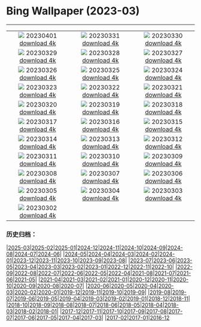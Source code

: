 # Bing Wallpaper (2023-03)
**************
| | | |
|:-:|:-:|:-:|
| ![](https://www.bing.com/th?id=OHR.FrogMonth_EN-IN8624430207_1920x1080.jpg) 20230401 [download 4k](https://www.bing.com/th?id=OHR.FrogMonth_EN-IN8624430207_UHD.jpg) | ![](https://www.bing.com/th?id=OHR.SteyrRiver_EN-IN8520980811_1920x1080.jpg) 20230331 [download 4k](https://www.bing.com/th?id=OHR.SteyrRiver_EN-IN8520980811_UHD.jpg) | ![](https://www.bing.com/th?id=OHR.PeacockFeathers_EN-IN8331887553_1920x1080.jpg) 20230330 [download 4k](https://www.bing.com/th?id=OHR.PeacockFeathers_EN-IN8331887553_UHD.jpg) |
| ![](https://www.bing.com/th?id=OHR.NuzzleManatee_EN-IN7884825873_1920x1080.jpg) 20230329 [download 4k](https://www.bing.com/th?id=OHR.NuzzleManatee_EN-IN7884825873_UHD.jpg) | ![](https://www.bing.com/th?id=OHR.MWDolomites_EN-IN8169691025_1920x1080.jpg) 20230328 [download 4k](https://www.bing.com/th?id=OHR.MWDolomites_EN-IN8169691025_UHD.jpg) | ![](https://www.bing.com/th?id=OHR.NYCClouds_EN-IN8049510412_1920x1080.jpg) 20230327 [download 4k](https://www.bing.com/th?id=OHR.NYCClouds_EN-IN8049510412_UHD.jpg) |
| ![](https://www.bing.com/th?id=OHR.WildAnza_EN-IN7931944154_1920x1080.jpg) 20230326 [download 4k](https://www.bing.com/th?id=OHR.WildAnza_EN-IN7931944154_UHD.jpg) | ![](https://www.bing.com/th?id=OHR.CecilBrewerStaircase_EN-IN7826094970_1920x1080.jpg) 20230325 [download 4k](https://www.bing.com/th?id=OHR.CecilBrewerStaircase_EN-IN7826094970_UHD.jpg) | ![](https://www.bing.com/th?id=OHR.WildGarlic_EN-IN7555764856_1920x1080.jpg) 20230324 [download 4k](https://www.bing.com/th?id=OHR.WildGarlic_EN-IN7555764856_UHD.jpg) |
| ![](https://www.bing.com/th?id=OHR.CloudsPatagonia_EN-IN6244546771_1920x1080.jpg) 20230323 [download 4k](https://www.bing.com/th?id=OHR.CloudsPatagonia_EN-IN6244546771_UHD.jpg) | ![](https://www.bing.com/th?id=OHR.LakePowellAerial_EN-IN6318271413_1920x1080.jpg) 20230322 [download 4k](https://www.bing.com/th?id=OHR.LakePowellAerial_EN-IN6318271413_UHD.jpg) | ![](https://www.bing.com/th?id=OHR.ColourDay_EN-IN6387736862_1920x1080.jpg) 20230321 [download 4k](https://www.bing.com/th?id=OHR.ColourDay_EN-IN6387736862_UHD.jpg) |
| ![](https://www.bing.com/th?id=OHR.PurpleCrocus_EN-IN6459199617_1920x1080.jpg) 20230320 [download 4k](https://www.bing.com/th?id=OHR.PurpleCrocus_EN-IN6459199617_UHD.jpg) | ![](https://www.bing.com/th?id=OHR.BarnOwlWinter_EN-IN3777694319_1920x1080.jpg) 20230319 [download 4k](https://www.bing.com/th?id=OHR.BarnOwlWinter_EN-IN3777694319_UHD.jpg) | ![](https://www.bing.com/th?id=OHR.GreatCormorants_EN-IN8310694771_1920x1080.jpg) 20230318 [download 4k](https://www.bing.com/th?id=OHR.GreatCormorants_EN-IN8310694771_UHD.jpg) |
| ![](https://www.bing.com/th?id=OHR.BallyvooneyCove_EN-IN6672329734_1920x1080.jpg) 20230317 [download 4k](https://www.bing.com/th?id=OHR.BallyvooneyCove_EN-IN6672329734_UHD.jpg) | ![](https://www.bing.com/th?id=OHR.ChengduPanda_EN-IN6734741630_1920x1080.jpg) 20230316 [download 4k](https://www.bing.com/th?id=OHR.ChengduPanda_EN-IN6734741630_UHD.jpg) | ![](https://www.bing.com/th?id=OHR.AquarioNatural_EN-IN6876909574_1920x1080.jpg) 20230315 [download 4k](https://www.bing.com/th?id=OHR.AquarioNatural_EN-IN6876909574_UHD.jpg) |
| ![](https://www.bing.com/th?id=OHR.CyprusMaze_EN-IN6885358650_1920x1080.jpg) 20230314 [download 4k](https://www.bing.com/th?id=OHR.CyprusMaze_EN-IN6885358650_UHD.jpg) | ![](https://www.bing.com/th?id=OHR.LionessesNap_EN-IN6982805730_1920x1080.jpg) 20230313 [download 4k](https://www.bing.com/th?id=OHR.LionessesNap_EN-IN6982805730_UHD.jpg) | ![](https://www.bing.com/th?id=OHR.TheaterRomania_EN-IN7062901400_1920x1080.jpg) 20230312 [download 4k](https://www.bing.com/th?id=OHR.TheaterRomania_EN-IN7062901400_UHD.jpg) |
| ![](https://www.bing.com/th?id=OHR.LongWharf_EN-IN7479101033_1920x1080.jpg) 20230311 [download 4k](https://www.bing.com/th?id=OHR.LongWharf_EN-IN7479101033_UHD.jpg) | ![](https://www.bing.com/th?id=OHR.EdaleValley_EN-IN7208455292_1920x1080.jpg) 20230310 [download 4k](https://www.bing.com/th?id=OHR.EdaleValley_EN-IN7208455292_UHD.jpg) | ![](https://www.bing.com/th?id=OHR.WaimeaRainbow_EN-IN2981739556_1920x1080.jpg) 20230309 [download 4k](https://www.bing.com/th?id=OHR.WaimeaRainbow_EN-IN2981739556_UHD.jpg) |
| ![](https://www.bing.com/th?id=OHR.IndiaNandGaonHoli_EN-IN5494027395_1920x1080.jpg) 20230308 [download 4k](https://www.bing.com/th?id=OHR.IndiaNandGaonHoli_EN-IN5494027395_UHD.jpg) | ![](https://www.bing.com/th?id=OHR.YuanyangChina_EN-IN2810579447_1920x1080.jpg) 20230307 [download 4k](https://www.bing.com/th?id=OHR.YuanyangChina_EN-IN2810579447_UHD.jpg) | ![](https://www.bing.com/th?id=OHR.IcelandHorses_EN-IN2749043988_1920x1080.jpg) 20230306 [download 4k](https://www.bing.com/th?id=OHR.IcelandHorses_EN-IN2749043988_UHD.jpg) |
| ![](https://www.bing.com/th?id=OHR.TokyoMoat_EN-IN7403304145_1920x1080.jpg) 20230305 [download 4k](https://www.bing.com/th?id=OHR.TokyoMoat_EN-IN7403304145_UHD.jpg) | ![](https://www.bing.com/th?id=OHR.PicoVolcano_EN-IN2622183822_1920x1080.jpg) 20230304 [download 4k](https://www.bing.com/th?id=OHR.PicoVolcano_EN-IN2622183822_UHD.jpg) | ![](https://www.bing.com/th?id=OHR.OrcaNorway_EN-IN2562693447_1920x1080.jpg) 20230303 [download 4k](https://www.bing.com/th?id=OHR.OrcaNorway_EN-IN2562693447_UHD.jpg) |
| ![](https://www.bing.com/th?id=OHR.NegratinSpain_EN-IN2503192302_1920x1080.jpg) 20230302 [download 4k](https://www.bing.com/th?id=OHR.NegratinSpain_EN-IN2503192302_UHD.jpg) |  |  |

### 历史归档：

|[2025-03](/../2025-03/2025-03.md)|[2025-02](/../2025-02/2025-02.md)|[2025-01](/../2025-01/2025-01.md)|[2024-12](/../2024-12/2024-12.md)|[2024-11](/../2024-11/2024-11.md)|[2024-10](/../2024-10/2024-10.md)|[2024-09](/../2024-09/2024-09.md)|[2024-08](/../2024-08/2024-08.md)|[2024-07](/../2024-07/2024-07.md)|[2024-06](/../2024-06/2024-06.md)|
|[2024-05](/../2024-05/2024-05.md)|[2024-04](/../2024-04/2024-04.md)|[2024-03](/../2024-03/2024-03.md)|[2024-02](/../2024-02/2024-02.md)|[2024-01](/../2024-01/2024-01.md)|[2023-12](/../2023-12/2023-12.md)|[2023-11](/../2023-11/2023-11.md)|[2023-10](/../2023-10/2023-10.md)|[2023-09](/../2023-09/2023-09.md)|[2023-08](/../2023-08/2023-08.md)|
|[2023-07](/../2023-07/2023-07.md)|[2023-06](/../2023-06/2023-06.md)|[2023-05](/../2023-05/2023-05.md)|[2023-04](/../2023-04/2023-04.md)|[2023-03](/2023-03.md)|[2023-02](/../2023-02/2023-02.md)|[2023-01](/../2023-01/2023-01.md)|[2022-12](/../2022-12/2022-12.md)|[2022-11](/../2022-11/2022-11.md)|[2022-10](/../2022-10/2022-10.md)|
|[2022-09](/../2022-09/2022-09.md)|[2022-08](/../2022-08/2022-08.md)|[2022-07](/../2022-07/2022-07.md)|[2022-06](/../2022-06/2022-06.md)|[2022-05](/../2022-05/2022-05.md)|[2022-04](/../2022-04/2022-04.md)|[2021-08](/../2021-08/2021-08.md)|[2021-07](/../2021-07/2021-07.md)|[2021-06](/../2021-06/2021-06.md)|[2021-05](/../2021-05/2021-05.md)|
|[2021-04](/../2021-04/2021-04.md)|[2021-03](/../2021-03/2021-03.md)|[2021-02](/../2021-02/2021-02.md)|[2021-01](/../2021-01/2021-01.md)|[2020-12](/../2020-12/2020-12.md)|[2020-11](/../2020-11/2020-11.md)|[2020-10](/../2020-10/2020-10.md)|[2020-09](/../2020-09/2020-09.md)|[2020-08](/../2020-08/2020-08.md)|[2020-07](/../2020-07/2020-07.md)|
|[2020-06](/../2020-06/2020-06.md)|[2020-05](/../2020-05/2020-05.md)|[2020-04](/../2020-04/2020-04.md)|[2020-03](/../2020-03/2020-03.md)|[2020-02](/../2020-02/2020-02.md)|[2020-01](/../2020-01/2020-01.md)|[2019-12](/../2019-12/2019-12.md)|[2019-11](/../2019-11/2019-11.md)|[2019-10](/../2019-10/2019-10.md)|[2019-09](/../2019-09/2019-09.md)|
|[2019-08](/../2019-08/2019-08.md)|[2019-07](/../2019-07/2019-07.md)|[2019-06](/../2019-06/2019-06.md)|[2019-05](/../2019-05/2019-05.md)|[2019-04](/../2019-04/2019-04.md)|[2019-03](/../2019-03/2019-03.md)|[2019-02](/../2019-02/2019-02.md)|[2019-01](/../2019-01/2019-01.md)|[2018-12](/../2018-12/2018-12.md)|[2018-11](/../2018-11/2018-11.md)|
|[2018-10](/../2018-10/2018-10.md)|[2018-09](/../2018-09/2018-09.md)|[2018-08](/../2018-08/2018-08.md)|[2018-07](/../2018-07/2018-07.md)|[2018-06](/../2018-06/2018-06.md)|[2018-05](/../2018-05/2018-05.md)|[2018-04](/../2018-04/2018-04.md)|[2018-03](/../2018-03/2018-03.md)|[2018-02](/../2018-02/2018-02.md)|[2018-01](/../2018-01/2018-01.md)|
|[2017-12](/../2017-12/2017-12.md)|[2017-11](/../2017-11/2017-11.md)|[2017-10](/../2017-10/2017-10.md)|[2017-09](/../2017-09/2017-09.md)|[2017-08](/../2017-08/2017-08.md)|[2017-07](/../2017-07/2017-07.md)|[2017-06](/../2017-06/2017-06.md)|[2017-05](/../2017-05/2017-05.md)|[2017-04](/../2017-04/2017-04.md)|[2017-03](/../2017-03/2017-03.md)|
|[2017-02](/../2017-02/2017-02.md)|[2017-01](/../2017-01/2017-01.md)|[2016-12](/../2016-12/2016-12.md)
